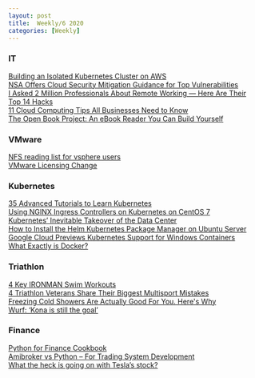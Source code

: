 ```yaml
---
layout: post
title:  Weekly/6 2020
categories: [Weekly]
---
```


### IT
[Building an Isolated Kubernetes Cluster on AWS](https://blog.scottlowe.org/2020/02/05/building-an-isolated-kubernetes-cluster-on-aws/?utm_source=feedburner&utm_medium=feed&utm_campaign=Feed%3A+slowe%2Fcontent%2Ffeed+%28blog.scottlowe.org+Content+Feed%29)\
[NSA Offers Cloud Security Mitigation Guidance for Top Vulnerabilities](https://virtualizationreview.com/articles/2020/02/05/nsa-guidance.aspx)\
[I Asked 2 Million Professionals About Remote Working — Here Are Their Top 14 Hacks](https://flip.it/TeOgu0)\
[11 Cloud Computing Tips All Businesses Need to Know](https://vmblog.com/archive/2020/02/03/11-cloud-computing-tips-all-businesses-need-to-know.aspx#.Xjjw0p8o8Z0)\
[The Open Book Project: An eBook Reader You Can Build Yourself](https://flip.it/fkpkn5)

### VMware
[NFS reading list for vsphere users](https://www.johnborhek.com/san-storage/nfs-reading-list-for-vsphere-users/)\
[VMware Licensing Change](https://www.virtual-allan.com/vmware-licensing-changes/)

### Kubernetes
[35 Advanced Tutorials to Learn Kubernetes](https://medium.com/faun/35-advanced-tutorials-to-learn-kubernetes-dae5695b1f18)\
[Using NGINX Ingress Controllers on Kubernetes on CentOS 7](https://medium.com/swlh/using-nginx-ingress-controllers-on-kubernetes-on-centos-7-99f6df969b45)\
[Kubernetes’ Inevitable Takeover of the Data Center](https://www.datacenterknowledge.com/open-source/kubernetes-inevitable-takeover-data-center)\
[How to Install the Helm Kubernetes Package Manager on Ubuntu Server](https://thenewstack.io/how-to-install-the-helm-kubernetes-package-manager-on-ubuntu-server/)\
[Google Cloud Previews Kubernetes Support for Windows Containers](https://virtualizationreview.com/articles/2020/02/03/gcp-kubernetes-windows.aspx)\
[What Exactly is Docker?](https://flip.it/.M5vIS)

### Triathlon
[4 Key IRONMAN Swim Workouts](https://www.trainingpeaks.com/blog/4-key-ironman-swim-workouts/)\
[4 Triathlon Veterans Share Their Biggest Multisport Mistakes](https://www.triathlete.com/2020/02/training/4-triathlon-veterans-share-their-biggest-multisport-mistakes_386845)\
[Freezing Cold Showers Are Actually Good For You. Here's Why](https://flip.it/N_eOLU)\
[Wurf: ‘Kona is still the goal’](https://flip.it/18-Jjk)

### Finance
[Python for Finance Cookbook](https://www.packtpub.com/eu/data/python-for-finance-cookbook)\
[Amibroker vs Python – For Trading System Development](https://tradingtuitions.com/amibroker-vs-python-for-trading-system-development/)\
[What the heck is going on with Tesla’s stock?](https://flip.it/AgV4uD)
